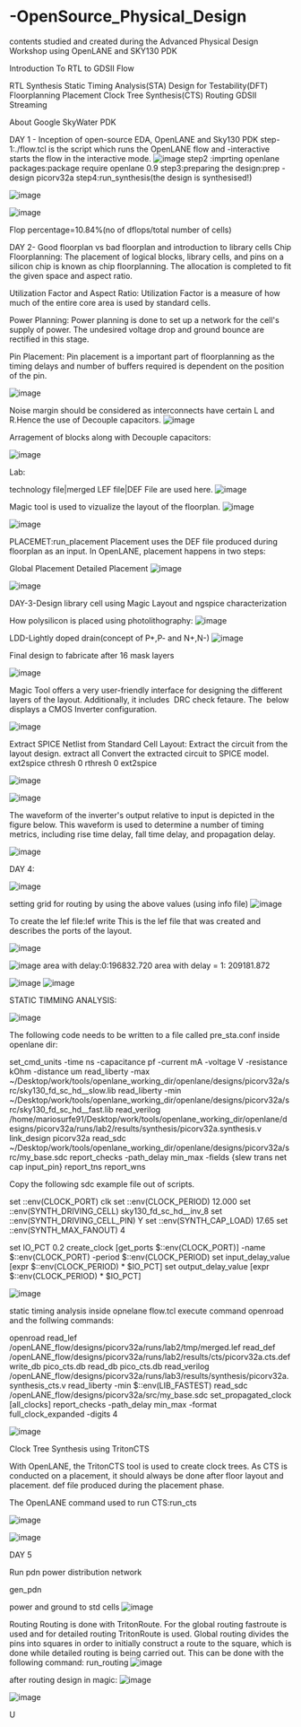 # -OpenSource_Physical_Design
contents studied and created during the Advanced Physical Design Workshop using OpenLANE and SKY130 PDK

Introduction To RTL to GDSII Flow

RTL Synthesis
Static Timing Analysis(STA)
Design for Testability(DFT)
Floorplanning
Placement
Clock Tree Synthesis(CTS)
Routing
GDSII Streaming


About Google SkyWater PDK

DAY 1 - Inception of open-source EDA, OpenLANE and Sky130 PDK
step-1:./flow.tcl is the script which runs the OpenLANE flow and -interactive starts the flow in the interactive mode. 
![image](https://user-images.githubusercontent.com/93296554/183036477-9219a889-10ad-4cf0-b04c-30626fde92a9.png)
step2 :imprting openlane packages:package require openlane 0.9
step3:preparing the design:prep -design picorv32a
step4:run_synthesis(the design is synthesised!)


![image](https://user-images.githubusercontent.com/93296554/183043895-e6437db4-f2d1-4885-af0d-4bdd7d907f5d.png)


![image](https://user-images.githubusercontent.com/93296554/183045846-e2e93650-a109-4a27-9664-d6f4f90ec7eb.png)

Flop percentage=10.84%(no of dflops/total number of cells)

DAY 2- Good floorplan vs bad floorplan and introduction to library cells
Chip Floorplanning:
The placement of logical blocks, library cells, and pins on a silicon chip is known as chip floorplanning. The allocation is completed to fit the given space and aspect ratio.

Utilization Factor and Aspect Ratio:
Utilization Factor is a measure of how much of the entire core area is used by standard cells.

Power Planning:
Power planning is done to set up a network for the cell's supply of power.
The undesired voltage drop and ground bounce are rectified in this stage.

Pin Placement:
Pin placement is a important part of floorplanning as the timing delays and number of buffers required is dependent on the position of the pin.


![image](https://user-images.githubusercontent.com/93296554/183027044-85a85d29-1397-42a8-8e89-fbf258de59a5.png)

Noise margin should be considered as interconnects have certain L and R.Hence the use of Decouple capacitors.
![image](https://user-images.githubusercontent.com/93296554/183028188-206fd7bf-4734-4339-98f9-8e1f1fc47831.png)

Arragement of blocks along with Decouple capacitors:

![image](https://user-images.githubusercontent.com/93296554/183028919-5b035f1a-75e3-4761-bbe6-956070978488.png)


Lab:

technology file|merged LEF file|DEF File are used here.
![image](https://user-images.githubusercontent.com/93296554/183049382-6dabe73e-ddd5-405d-b903-31e4eb3f756f.png)

Magic tool is used to vizualize the layout of the floorplan.
![image](https://user-images.githubusercontent.com/93296554/183049231-3a62c68c-7121-49a4-a330-b97378459806.png)

![image](https://user-images.githubusercontent.com/93296554/183049859-cb717a38-c28e-4a4d-a077-46d496cbbf01.png)


PLACEMET:run_placement
Placement uses the DEF file produced during floorplan as an input. In OpenLANE, placement happens in two steps:

Global Placement
Detailed Placement
![image](https://user-images.githubusercontent.com/93296554/183334581-e19faf71-da39-4e07-ac65-46caaaad9c6e.png)

![image](https://user-images.githubusercontent.com/93296554/183291764-db966abb-17e5-44c4-baac-adfed294c525.png)




DAY-3-Design library cell using Magic Layout and ngspice characterization

How polysilicon is placed using photolithography:
![image](https://user-images.githubusercontent.com/93296554/183250317-8875eeac-065b-470a-b804-e2173031f333.png)

LDD-Lightly doped drain(concept of P+,P- and N+,N-)
![image](https://user-images.githubusercontent.com/93296554/183250478-874174f7-06e5-4d57-b5f1-cab4de905c1d.png)

Final design to fabricate after 16 mask layers

![image](https://user-images.githubusercontent.com/93296554/183251138-f09f97fd-f0ba-4a2d-a5c2-14e422efe97a.png)


Magic Tool offers a very user-friendly interface for designing the different layers of the layout. Additionally, it includes  DRC check fetaure. The  below displays a CMOS Inverter configuration.


![image](https://user-images.githubusercontent.com/93296554/183249821-f9be73d9-7f8d-4fdf-831b-3ddc8497d218.png)



Extract SPICE Netlist from Standard Cell Layout:
Extract the circuit from the layout design.
extract all
Convert the extracted circuit to SPICE model.
ext2spice cthresh 0 rthresh 0
ext2spice

![image](https://user-images.githubusercontent.com/93296554/183256363-528a8086-8519-4ce4-a9b6-78da772e8600.png)


![image](https://user-images.githubusercontent.com/93296554/183335891-d0e0a025-2ecc-4e15-bbf7-a4177bc256a2.png)



The waveform of the inverter's output relative to input is depicted in the figure below. This waveform is used to determine a number of timing metrics, including rise time delay, fall time delay, and propagation delay.


![image](https://user-images.githubusercontent.com/93296554/183291873-fd1047dd-b0fe-40a1-bf72-f5ff73338c45.png)


DAY 4:

![image](https://user-images.githubusercontent.com/93296554/183347790-a7ee3e8f-4302-402f-a969-9e0210550644.png)

 setting grid for routing by using the above values (using info file)
 ![image](https://user-images.githubusercontent.com/93296554/183281052-fc4b1ed6-ad98-4369-a534-8bdf704139ad.png)
 
 To create the lef file:lef write
This is the lef file that was created and describes the ports of the layout.

![image](https://user-images.githubusercontent.com/93296554/183349935-87c13a14-00fe-4a00-bfad-8f1157a9ea24.png)


![image](https://user-images.githubusercontent.com/93296554/183350855-9642a690-9281-4d2a-81ac-3335be9baf69.png)
area with delay:0:196832.720
area with delay = 1: 209181.872

![image](https://user-images.githubusercontent.com/93296554/183350913-f049d95a-264c-4f4a-a939-e0a608ef8e7a.png)
![image](https://user-images.githubusercontent.com/93296554/183351016-87d6300c-3369-4fc1-873c-ee4c58428405.png)

STATIC TIMMING ANALYSIS:

![image](https://user-images.githubusercontent.com/93296554/183351851-523d7806-2072-4a89-8249-ed405269284e.png)

The following code needs to be written to a file called pre_sta.conf inside openlane dir:

set_cmd_units -time ns -capacitance pf -current mA -voltage V -resistance kOhm -distance um
read_liberty -max ~/Desktop/work/tools/openlane_working_dir/openlane/designs/picorv32a/src/sky130_fd_sc_hd__slow.lib
read_liberty -min ~/Desktop/work/tools/openlane_working_dir/openlane/designs/picorv32a/src/sky130_fd_sc_hd__fast.lib
read_verilog /home/mariosurfe91/Desktop/work/tools/openlane_working_dir/openlane/designs/picorv32a/runs/lab2/results/synthesis/picorv32a.synthesis.v
link_design picorv32a
read_sdc ~/Desktop/work/tools/openlane_working_dir/openlane/designs/picorv32a/src/my_base.sdc
report_checks -path_delay min_max -fields {slew trans net cap input_pin}
report_tns
report_wns

Copy the following sdc example file out of scripts.

set ::env(CLOCK_PORT) clk
set ::env(CLOCK_PERIOD) 12.000
set ::env(SYNTH_DRIVING_CELL) sky130_fd_sc_hd__inv_8
set ::env(SYNTH_DRIVING_CELL_PIN) Y
set ::env(SYNTH_CAP_LOAD) 17.65
set ::env(SYNTH_MAX_FANOUT) 4

set IO_PCT 0.2
create_clock [get_ports $::env(CLOCK_PORT)]  -name $::env(CLOCK_PORT)  -period $::env(CLOCK_PERIOD)
set input_delay_value [expr $::env(CLOCK_PERIOD) * $IO_PCT]
set output_delay_value [expr $::env(CLOCK_PERIOD) * $IO_PCT]

![image](https://user-images.githubusercontent.com/93296554/183352342-4d9e0362-f766-4b7e-a832-4b6adfcce8ae.png)

static timing analysis inside opnelane flow.tcl
execute command openroad and the follwing commands:


openroad
read_lef /openLANE_flow/designs/picorv32a/runs/lab2/tmp/merged.lef
read_def /openLANE_flow/designs/picorv32a/runs/lab2/results/cts/picorv32a.cts.def
write_db pico_cts.db
read_db pico_cts.db
read_verilog /openLANE_flow/designs/picorv32a/runs/lab3/results/synthesis/picorv32a.synthesis_cts.v
read_liberty -min $::env(LIB_FASTEST)
read_sdc /openLANE_flow/designs/picorv32a/src/my_base.sdc
set_propagated_clock [all_clocks]
report_checks -path_delay min_max -format full_clock_expanded -digits 4

![image](https://user-images.githubusercontent.com/93296554/183354342-320f1fa2-f5b4-4410-92e3-18c9981a6312.png)


Clock Tree Synthesis using TritonCTS

With OpenLANE, the TritonCTS tool is used to create clock trees. As CTS is conducted on a placement, it should always be done after floor layout and placement. def file produced during the placement phase.


The OpenLANE command used to run CTS:run_cts






![image](https://user-images.githubusercontent.com/93296554/183356080-9e896b16-9167-4687-88a6-7496215557ae.png)

![image](https://user-images.githubusercontent.com/93296554/183356164-a77e86bd-0792-4eee-b2b1-70f4275ec8ab.png)

DAY 5

Run pdn power distribution network

gen_pdn

power and ground to std cells
![image](https://user-images.githubusercontent.com/93296554/183362583-94c10b19-3f77-4c49-a1ae-80a7e129f77e.png)

Routing
Routing is done with TritonRoute. For the global routing fastroute is used and for detailed routing TritonRoute is used.
Global routing divides the pins into squares in order to initially construct a route to the square, which is done while detailed routing is being carried out.
This can be done with the following command:
run_routing
![image](https://user-images.githubusercontent.com/93296554/183363624-5f0c67b7-78c6-429b-8909-f1eac81809b7.png)

after routing design in magic:
![image](https://user-images.githubusercontent.com/93296554/183292309-0f415fe5-9ec7-46cc-9c20-a9fb7be27a00.png)





![image](https://user-images.githubusercontent.com/93296554/183291977-fcbb0418-96c9-464b-9c79-a31230033bc3.png)










U





